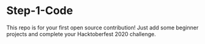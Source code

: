 # Step-1-Code
This repo is for your first open source contribution! Just add some beginner projects and complete your Hacktoberfest 2020 challenge.
